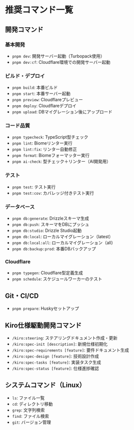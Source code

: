 # 推奨コマンド一覧

## 開発コマンド

### 基本開発
- `pnpm dev`: 開発サーバー起動（Turbopack使用）
- `pnpm dev:cf`: Cloudflare環境での開発サーバー起動

### ビルド・デプロイ
- `pnpm build`: 本番ビルド
- `pnpm start`: 本番サーバー起動
- `pnpm preview`: Cloudflareプレビュー
- `pnpm deploy`: Cloudflareデプロイ
- `pnpm upload`: DBマイグレーション後にアップロード

### コード品質
- `pnpm typecheck`: TypeScript型チェック
- `pnpm lint`: Biomeリンター実行
- `pnpm lint:fix`: リンター自動修正
- `pnpm format`: Biomeフォーマッター実行
- `pnpm ai-check`: 型チェック＋リンター（AI開発用）

### テスト
- `pnpm test`: テスト実行
- `pnpm test:cov`: カバレッジ付きテスト実行

### データベース
- `pnpm db:generate`: Drizzleスキーマ生成
- `pnpm db:push`: スキーマをDBにプッシュ
- `pnpm db:studio`: Drizzle Studio起動
- `pnpm db:local`: ローカルマイグレーション（latest）
- `pnpm db:local:all`: ローカルマイグレーション（all）
- `pnpm db:backup:prod`: 本番DBバックアップ

### Cloudflare
- `pnpm typegen`: Cloudflare型定義生成
- `pnpm schedule`: スケジュールワーカーのテスト

## Git・CI/CD
- `pnpm prepare`: Huskyセットアップ

## Kiro仕様駆動開発コマンド
- `/kiro:steering`: ステアリングドキュメント作成・更新
- `/kiro:spec-init [description]`: 新規仕様初期化
- `/kiro:spec-requirements [feature]`: 要件ドキュメント生成
- `/kiro:spec-design [feature]`: 技術設計作成
- `/kiro:spec-tasks [feature]`: 実装タスク生成
- `/kiro:spec-status [feature]`: 仕様進捗確認

## システムコマンド（Linux）
- `ls`: ファイル一覧
- `cd`: ディレクトリ移動
- `grep`: 文字列検索
- `find`: ファイル検索
- `git`: バージョン管理
